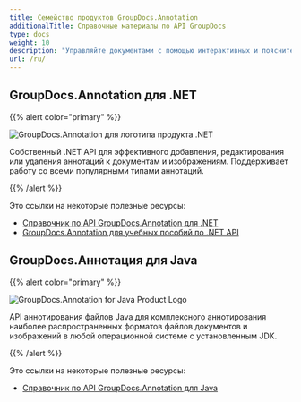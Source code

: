 ```yaml
---
title: Семейство продуктов GroupDocs.Annotation
additionalTitle: Справочные материалы по API GroupDocs
type: docs
weight: 10
description: "Управляйте документами с помощью интерактивных и пояснительных аннотаций для аннотирования текста или изображений в любом межплатформенном решении."
url: /ru/
---
```


## GroupDocs.Annotation для .NET

{{% alert color="primary" %}} 

![GroupDocs.Annotation для логотипа продукта .NET](../gdocs_net.png)

Собственный .NET API для эффективного добавления, редактирования или удаления аннотаций к документам и изображениям. Поддерживает работу со всеми популярными типами аннотаций.

{{% /alert %}} 

Это ссылки на некоторые полезные ресурсы:

- [Справочник по API GroupDocs.Annotation для .NET](/annotation/ru/net/)
- [GroupDocs.Annotation для учебных пособий по .NET API](/tutorials/annotation/ru/net/)


## GroupDocs.Аннотация для Java

{{% alert color="primary" %}}

![GroupDocs.Annotation for Java Product Logo](../gdocs_java.png)

API аннотирования файлов Java для комплексного аннотирования наиболее распространенных форматов файлов документов и изображений в любой операционной системе с установленным JDK.

{{% /alert %}}

Это ссылки на некоторые полезные ресурсы:

- [Справочник по API GroupDocs.Annotation для Java](/annotation/java/)
